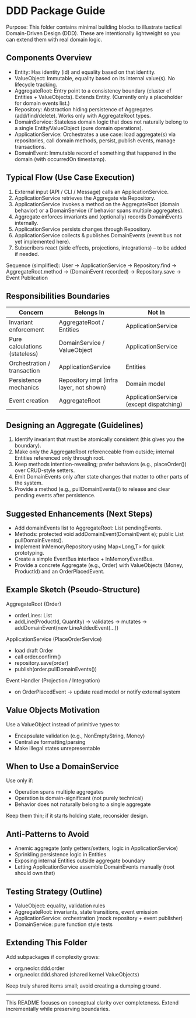# DDD Package Guide

Purpose: This folder contains minimal building blocks to illustrate tactical Domain-Driven Design (DDD). These are intentionally lightweight so you can extend them with real domain logic.

## Components Overview
- Entity: Has identity (id) and equality based on that identity.
- ValueObject: Immutable, equality based on its internal value(s). No lifecycle tracking.
- AggregateRoot: Entry point to a consistency boundary (cluster of Entities + ValueObjects). Extends Entity. (Currently only a placeholder for domain events list.)
- Repository<T>: Abstraction hiding persistence of Aggregates (add/find/delete). Works only with AggregateRoot types.
- DomainService: Stateless domain logic that does not naturally belong to a single Entity/ValueObject (pure domain operations).
- ApplicationService: Orchestrates a use case: load aggregate(s) via repositories, call domain methods, persist, publish events, manage transactions.
- DomainEvent: Immutable record of something that happened in the domain (with occurredOn timestamp).

## Typical Flow (Use Case Execution)
1. External input (API / CLI / Message) calls an ApplicationService.
2. ApplicationService retrieves the Aggregate via Repository.
3. ApplicationService invokes a method on the AggregateRoot (domain behavior) or a DomainService (if behavior spans multiple aggregates).
4. Aggregate enforces invariants and (optionally) records DomainEvents internally.
5. ApplicationService persists changes through Repository.
6. ApplicationService collects & publishes DomainEvents (event bus not yet implemented here).
7. Subscribers react (side effects, projections, integrations) – to be added if needed.

Sequence (simplified):
User -> ApplicationService -> Repository.find -> AggregateRoot.method -> (DomainEvent recorded) -> Repository.save -> Event Publication

## Responsibilities Boundaries
| Concern | Belongs In | Not In |
|--------|------------|--------|
| Invariant enforcement | AggregateRoot / Entities | ApplicationService |
| Pure calculations (stateless) | DomainService / ValueObject | ApplicationService |
| Orchestration / transaction | ApplicationService | Entities |
| Persistence mechanics | Repository impl (infra layer, not shown) | Domain model |
| Event creation | AggregateRoot | ApplicationService (except dispatching) |

## Designing an Aggregate (Guidelines)
1. Identify invariant that must be atomically consistent (this gives you the boundary).
2. Make only the AggregateRoot referenceable from outside; internal Entities referenced only through root.
3. Keep methods intention-revealing; prefer behaviors (e.g., placeOrder()) over CRUD-style setters.
4. Emit DomainEvents only after state changes that matter to other parts of the system.
5. Provide a method (e.g., pullDomainEvents()) to release and clear pending events after persistence.

## Suggested Enhancements (Next Steps)
- Add domainEvents list to AggregateRoot: List<DomainEvent> pendingEvents.
- Methods: protected void addDomainEvent(DomainEvent e); public List<DomainEvent> pullDomainEvents().
- Implement InMemoryRepository<T> using Map<Long,T> for quick prototyping.
- Create a simple EventBus interface + InMemoryEventBus.
- Provide a concrete Aggregate (e.g., Order) with ValueObjects (Money, ProductId) and an OrderPlacedEvent.

## Example Sketch (Pseudo-Structure)
AggregateRoot (Order)
  - orderLines: List<OrderLine>
  - addLine(ProductId, Quantity) -> validates -> mutates -> addDomainEvent(new LineAddedEvent(...))

ApplicationService (PlaceOrderService)
  - load draft Order
  - call order.confirm()
  - repository.save(order)
  - publish(order.pullDomainEvents())

Event Handler (Projection / Integration)
  - on OrderPlacedEvent -> update read model or notify external system

## Value Objects Motivation
Use a ValueObject instead of primitive types to:
- Encapsulate validation (e.g., NonEmptyString, Money)
- Centralize formatting/parsing
- Make illegal states unrepresentable

## When to Use a DomainService
Use only if:
- Operation spans multiple aggregates
- Operation is domain-significant (not purely technical)
- Behavior does not naturally belong to a single aggregate

Keep them thin; if it starts holding state, reconsider design.

## Anti-Patterns to Avoid
- Anemic aggregate (only getters/setters, logic in ApplicationService)
- Sprinkling persistence logic in Entities
- Exposing internal Entities outside aggregate boundary
- Letting ApplicationService assemble DomainEvents manually (root should own that)

## Testing Strategy (Outline)
- ValueObject: equality, validation rules
- AggregateRoot: invariants, state transitions, event emission
- ApplicationService: orchestration (mock repository + event publisher)
- DomainService: pure function style tests

## Extending This Folder
Add subpackages if complexity grows:
- org.neolcr.ddd.order
- org.neolcr.ddd.shared (shared kernel ValueObjects)

Keep truly shared items small; avoid creating a dumping ground.

---
This README focuses on conceptual clarity over completeness. Extend incrementally while preserving boundaries.

